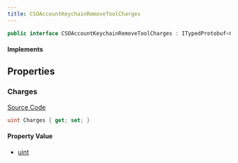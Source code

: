 ```yaml
---
title: CSOAccountKeychainRemoveToolCharges
---
```


```csharp
public interface CSOAccountKeychainRemoveToolCharges : ITypedProtobuf<CSOAccountKeychainRemoveToolCharges>, INativeHandle
```

#### Implements

## Properties

### Charges

[Source Code](https://github.com/swiftly-solution/swiftlys2/blob/beta/managed/src/SwiftlyS2.Generated/Protobufs/Interfaces/CSOAccountKeychainRemoveToolCharges.cs#L13)

```csharp
uint Charges { get; set; }
```

#### Property Value

- [uint](https://learn.microsoft.com/dotnet/api/system.uint32)

